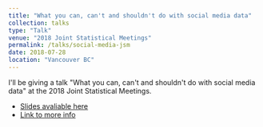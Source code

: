```yaml
---
title: "What you can, can't and shouldn't do with social media data"
collection: talks
type: "Talk"
venue: "2018 Joint Statistical Meetings"
permalink: /talks/social-media-jsm
date: 2018-07-28
location: "Vancouver BC"
---
```


I'll be giving a talk "What you can, can't and shouldn't do with social media data" at the  2018 Joint Statistical Meetings. 

* [Slides avaliable here](http://www.rctatman.com/files/tatman_jsm_2018_socialMedia.pdf)
* [Link to more info](http://ww2.amstat.org/meetings/jsm/2018/onlineprogram/ActivityDetails.cfm?SessionID=215328)
